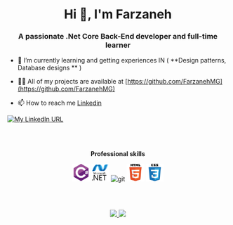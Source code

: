 <h1 align="center">Hi 👋, I'm Farzaneh</h1>
<h3 align="center">A passionate .Net Core Back-End developer and full-time learner</h3>


- 🌱 I’m currently learning and getting experiences IN ( **Design patterns, Database designs ** )

- 👨‍💻 All of my projects are available at [https://github.com/FarzanehMG](https://github.com/FarzanehMG)

- 📫 How to reach me  [Linkedin](https://www.linkedin.com/in/farzanehmohammadgholian) 


[![My LinkedIn URL](https://img.shields.io/static/v1?color=blue&label=linkedin&logo=linkedin&logoColor=white&style=for-the-badge&message=Connect)](https://www.linkedin.com/in/farzanehmohammadgholian)

<!-- Tech Stack --> 
<br/>   <br/>
<p>

<p align="Center"><strong>Professional skills</strong></p>
</p>  
<p align="center">
<img src="https://raw.githubusercontent.com/devicons/devicon/master/icons/csharp/csharp-original.svg" alt="csharp" width="40" height="40"  />
<img src="https://raw.githubusercontent.com/devicons/devicon/master/icons/dot-net/dot-net-original-wordmark.svg" alt="dotnet" width="40" height="40" />
<img src="https://camo.githubusercontent.com/fbfcb9e3dc648adc93bef37c718db16c52f617ad055a26de6dc3c21865c3321d/68747470733a2f2f7777772e766563746f726c6f676f2e7a6f6e652f6c6f676f732f6769742d73636d2f6769742d73636d2d69636f6e2e737667" alt="git" width="40" height="40"/>
<img src="https://raw.githubusercontent.com/devicons/devicon/master/icons/html5/html5-original-wordmark.svg" alt="html5" width="40" height="40"/>
<img src="https://raw.githubusercontent.com/devicons/devicon/master/icons/css3/css3-original-wordmark.svg" alt="css3" width="40" height="40"/>


</div>


 </p>

<div align="center">
   <br/>   <br/>
</div>
<div align="center">
   
</div>
<p align="center">
<a href="https://github.com/FarzanehMG">
  <img height="180em" src="https://github-readme-stats-eight-theta.vercel.app/api?username=FarzanehMG&show_icons=true&theme=algolia&include_all_commits=true&count_private=true"/>
 </a>
   <img height="180em" src="https://github-readme-stats.vercel.app/api/top-langs/?username=FarzanehMG&layout=compact&show_icons=true&theme=gotham"/>
</p>


<!--
**FarzanehMG/FarzanehMG** is a ✨ _special_ ✨ repository because its `README.md` (this file) appears on your GitHub profile.

Here are some ideas to get you started:

- 🔭 I’m currently working on ...
- 🌱 I’m currently learning ...
- 👯 I’m looking to collaborate on ...
- 🤔 I’m looking for help with ...
- 💬 Ask me about ...
- 📫 How to reach me: ...
- 😄 Pronouns: ...
- ⚡ Fun fact: ...
-->
